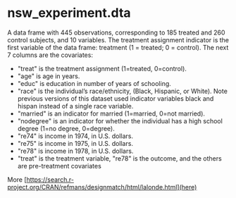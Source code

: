 # nsw_experiment.dta

A data frame with 445 observations, corresponding to 185 treated and 260 control subjects, and 10 variables. The treatment assignment indicator is the first variable of the data frame: treatment (1 = treated; 0 = control). The next 7 columns are the covariates: 
- "treat" is the treatment assignment (1=treated, 0=control).
- "age" is age in years.
- "educ" is education in number of years of schooling.
- "race" is the individual’s race/ethnicity, (Black, Hispanic, or White). Note previous versions
of this dataset used indicator variables black and hispan instead of a single race variable.
- "married" is an indicator for married (1=married, 0=not married).
- "nodegree" is an indicator for whether the individual has a high school degree (1=no degree,
0=degree).
- "re74" is income in 1974, in U.S. dollars.
- "re75" is income in 1975, in U.S. dollars.
- "re78" is income in 1978, in U.S. dollars.
- "treat" is the treatment variable, "re78" is the outcome, and the others are pre-treatment covariates

More [https://search.r-project.org/CRAN/refmans/designmatch/html/lalonde.html](here)
